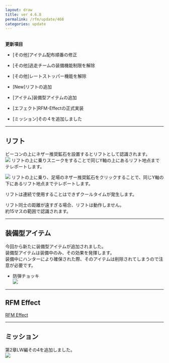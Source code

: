 ```yaml
---
layout: draw
title: ver 4.6.8
permalink: /rfm/update/468
categories: update
---
```



<br>
<strong>更新項目</strong><br>

+ [その他]アイテム配布順番の修正

+ [その他]逃走チームの装備機能制限を解除

+ [その他]レートストッパー機能を解除

+ [New]リフトの追加

+ [アイテム]装備型アイテムの追加

+ [エフェクト]RFM-Effectの正式実装

+ [ミッション]その４を追加しました

---------------------  
## リフト
  
ビーコンの上にネザー推奨鉱石を設置するとリフトとして認識されます。  
<a><img src="http://web.njj12.net/public/images/lift1.png"></a>
リフトの上に乗りスニークをすることで同じY軸の上にあるリフト地点までテレポートします。

<a><img src="http://web.njj12.net/public/images/lift2.png"></a>
リフトの上に乗り、足場のネザー推奨鉱石をクリックすることで、同じY軸の下にあるリフト地点までテレポートします。

リフトは連続で使用することはできずクールタイムが発生します。

リフト同士の距離が遠すぎる場合、リフトは動作しません。  
約15マスの範囲で認識されます。

----------------------
## 装備型アイテム

今回から新たに装備型アイテムが追加されました。  
装備型アイテムは装備中のみ、その効果を発揮します。  
装備中にハンターにより確保された際、そのアイテムは削除されてしまうので注意が必要です。  

+ 防弾チョッキ    
<a><img src="http://web.njj12.net/public/images/boudan.png"></a>
  
  
----------------------
## RFM Effect

 
[RFM Effect ](http://web.njj12.net/rfm/effect)<br>

----------------------
## ミッション  

第2章LW編その4を追加しました。  
<a><img src="http://web.njj12.net/public/images/Lw4.png"></a>
